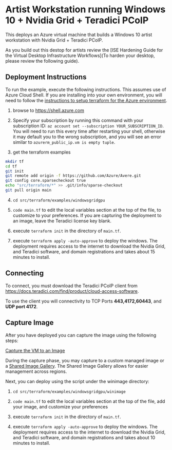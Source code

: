 # Artist Workstation running Windows 10 + Nvidia Grid + Teradici PCoIP

This deploys an Azure virtual machine that builds a Windows 10 artist workstation with Nvidia Grid + Teradici PCoIP.

As you build out this destop for artists review the [ISE Hardening Guide for the Virtual Desktop Infrastructure Workflows](To harden your desktop, please review the following guide).

## Deployment Instructions

To run the example, execute the following instructions.  This assumes use of Azure Cloud Shell.  If you are installing into your own environment, you will need to follow the [instructions to setup terraform for the Azure environment](https://docs.microsoft.com/en-us/azure/terraform/terraform-install-configure).

1. browse to https://shell.azure.com

2. Specify your subscription by running this command with your subscription ID:  ```az account set --subscription YOUR_SUBSCRIPTION_ID```.  You will need to run this every time after restarting your shell, otherwise it may default you to the wrong subscription, and you will see an error similar to `azurerm_public_ip.vm is empty tuple`.

3. get the terraform examples
```bash
mkdir tf
cd tf
git init
git remote add origin -f https://github.com/Azure/Avere.git
git config core.sparsecheckout true
echo "src/terraform/*" >> .git/info/sparse-checkout
git pull origin main
```

4. `cd src/terraform/examples/windowsgridgpu`

7. `code main.tf` to edit the local variables section at the top of the file, to customize to your preferences.  If you are capturing the deployment to an image, leave the Teradici license key blank.

8. execute `terraform init` in the directory of `main.tf`.

9. execute `terraform apply -auto-approve` to deploy the windows. The deployment requires access to the internet to download the Nvidia Grid, and Teradici software, and domain registrations and takes about 15 minutes to install.

## Connecting

To connect, you must download the Teradici PCoIP client from https://docs.teradici.com/find/product/cloud-access-software.

To use the client you will connectivity to TCP Ports **443,4172,60443**, and **UDP port 4172**.

## Capture Image

After you have deployed you can capture the image using the following steps:

[Capture the VM to an Image](../houdinienvironment#phase-1-single-frame-render-step-2b-test-single-frame-render-and-capture-images)

During the capture phase, you may capture to a custom managed image or a [Shared Image Gallery](https://docs.microsoft.com/en-us/azure/virtual-machines/shared-image-galleries).  The Shared Image Gallery allows for easier management across regions.

Next, you can deploy using the script under the winimage directory:

1. `cd src/terraform/examples/windowsgridgpu/winimage`

2. `code main.tf` to edit the local variables section at the top of the file, add your image, and customize your preferences

3. execute `terraform init` in the directory of `main.tf`.

4. execute `terraform apply -auto-approve` to deploy the windows. The deployment requires access to the internet to download the Nvidia Grid, and Teradici software, and domain registrations and takes about 10 minutes to install.
